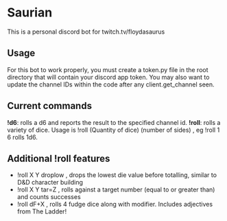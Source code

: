 # Saurian

This is a personal discord bot for twitch.tv/floydasaurus

## Usage
For this bot to work properly, you must create a token.py file in the root directory that will contain your discord app token. You may also want to update the channel IDs within the code after any client.get_channel seen.

## Current commands
**!d6**: rolls a d6 and reports the result to the specified channel id.
**!roll**: rolls a variety of dice. Usage is !roll (Quantity of dice) (number of sides) , eg !roll 1 6 rolls 1d6.

## Additional !roll features ##

* !roll X Y droplow , drops the lowest die value before totalling, similar to D&D character building
* !roll X Y tar=Z , rolls against a target number (equal to or greater than) and counts successes
* !roll dF+X , rolls 4 fudge dice along with modifier. Includes adjectives from The Ladder!
